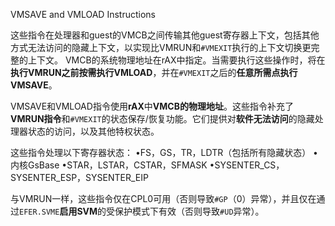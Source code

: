 
VMSAVE and VMLOAD Instructions

这些指令在处理器和guest的VMCB之间传输其他guest寄存器上下文，包括其他方式无法访问的隐藏上下文，以实现比VMRUN和`#VMEXIT`执行的上下文切换更完整的上下文。 VMCB的系统物理地址在rAX中指定。当需要执行这些操作时，将在**执行VMRUN之前按需执行VMLOAD**，并在`#VMEXIT`之后的**任意所需点执行VMSAVE**。

VMSAVE和VMLOAD指令使用**rAX**中**VMCB的物理地址**。这些指令补充了**VMRUN指令**和`#VMEXIT`的状态保存/恢复功能。它们提供对**软件无法访问**的隐藏处理器状态的访问，以及其他特权状态。

这些指令处理以下寄存器状态：
•FS，GS，TR，LDTR（包括所有隐藏状态）
•内核GsBase
•STAR，LSTAR，CSTAR，SFMASK
•SYSENTER_CS，SYSENTER_ESP，SYSENTER_EIP

与VMRUN一样，这些指令仅在CPL0可用（否则导致`#GP`（0）异常），并且仅在通过`EFER.SVME`**启用SVM**的受保护模式下有效（否则导致`#UD`异常）。